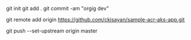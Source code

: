 git init
git add .
git commit -am "orgig dev"


git remote add origin https://github.com/ckisayan/sample-acr-aks-app.git

git push --set-upstream origin master